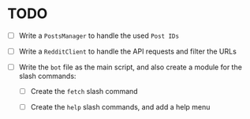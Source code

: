 # TODO


 - [ ] Write a `PostsManager` to handle the used `Post IDs`


 - [ ] Write a `RedditClient` to handle the API requests and
filter the URLs


 - [ ] Write the `bot` file as the main script, and also create
a module for the slash commands:
    - [ ] Create the `fetch` slash command
    - [ ] Create the `help` slash commands, and add a help menu

